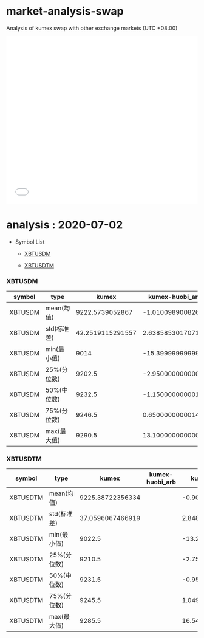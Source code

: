 # market-analysis-swap
Analysis of kumex swap with other exchange markets (UTC +08:00)

<iframe width="100%" height="440" src="./data.html" frameborder="no" border="0" scrolling="no"></iframe>

# analysis : 2020-07-02
* Symbol List

  * [XBTUSDM](#xbtusdm)

  * [XBTUSDTM](#xbtusdtm)


### XBTUSDM

symbol|type|kumex|kumex-huobi_arb|kumex-okex_arb
---|---|---|---|---
XBTUSDM | mean(均值) | 9222.5739052867 | -1.01009890082617 | -3.48662315985164
XBTUSDM | std(标准差) | 42.2519115291557 | 2.63858530170719 | 3.36925043185048
XBTUSDM | min(最小值) | 9014 | -15.3999999999996 | -13.25
XBTUSDM | 25%(分位数) | 9202.5 | -2.95000000000073 | -6.04999999999927
XBTUSDM | 50%(中位数) | 9232.5 | -1.15000000000146 | -3.65000000000145
XBTUSDM | 75%(分位数) | 9246.5 | 0.650000000001455 | -0.75
XBTUSDM | max(最大值) | 9290.5 | 13.1000000000004 | 43.1500000000014


### XBTUSDTM

symbol|type|kumex|kumex-huobi_arb|kumex-okex_arb
---|---|---|---|---
XBTUSDTM | mean(均值) | 9225.38722356334 |  | -0.904903131689505
XBTUSDTM | std(标准差) | 37.0596067466919 |  | 2.84855803242482
XBTUSDTM | min(最小值) | 9022.5 |  | -13.2000000000007
XBTUSDTM | 25%(分位数) | 9210.5 |  | -2.75
XBTUSDTM | 50%(中位数) | 9231.5 |  | -0.950000000000728
XBTUSDTM | 75%(分位数) | 9245.5 |  | 1.04999999999927
XBTUSDTM | max(最大值) | 9285.5 |  | 16.5499999999993


